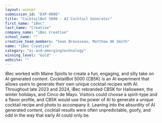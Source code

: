 ```yaml
---
layout: winner
submission_id: "EXP-0006"
title: "CocktailBot 5000 - AI Cocktail Generator"
first_name: "iBec"
last_name: "Creative"
company_name: "iBec Creative"
school_name: ""
creative_team_members: "Sean Brousseau, Matthew AK Smith"
name: "iBec Creative"
category: "ai-and-emergingtechnology"
winning_level: "Gold"
website: ""
---
```


iBec worked with Maine Spirits to create a fun, engaging, and silly take on AI generated content. CocktailBot 5000 (CB5K) is an AI experiment that allows users to generate their own unique cocktail recipes with AI. Throughout late 2023 and 2024, iBec rebranded CB5K for Halloween, the winter holidays, and Cinco de Mayo. Visitors could choose a spirit-type and a flavor profile, and CB5K would use the power of AI to generate a unique cocktail recipe and photo to accompany it. Leaning into the absurdity of AI generated content, cocktail results were often unpredictable, goofy, and odd in the way that early AI could only be.
